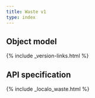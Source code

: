 ```yaml
---
title: Waste v1
type: index
---
```


## Object model

{% include _version-links.html %}

## API specification

{% include _localo_waste.html %}
